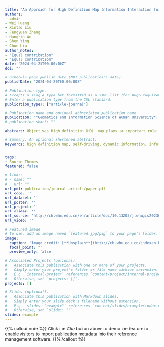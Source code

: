 ```yaml
---
title: "An Approach for High Definition Map Information Interaction for Autonomous Driving"
authors:
- admin
- Wei Huang
- Xintao Liu
- Fengyuan Zhang
- Hangbin Wu
- Shen Ying
- Chun Liu
author_notes:
- "Equal contribution"
- "Equal contribution"
date: "2024-04-25T00:00:00Z"
doi: ""

# Schedule page publish date (NOT publication's date).
publishDate: "2024-04-20T00:00:00Z"

# Publication type.
# Accepts a single type but formatted as a YAML list (for Hugo requirements).
# Enter a publication type from the CSL standard.
publication_types: ["article-journal"]

# Publication name and optional abbreviated publication name.
publication: "*Geomatics and Information Science of Wuhan University*, 49(4)"
# publication_short: ""

abstract: Objectives High definition（HD） map plays an important role in autonomous driving. Most existing research focuses on high-resolution mapping in terms of road geometries as well as the updating of static road information in HD map. However, there is still a lack of research on dynamic information involved in road traffic networks. We focus on enriching the content of HD map in terms of the dynamic information including the dynamic information, it's meta data structure and inforamation interaction.Methods We propose a comprehensive set of content that HD map need to cover for the dynamic information based on existing work on HD map data organization and data standards. Based on this, combined with cloud ends of HD map systems and vehicle ends of autonomous driving vehicles as two information interaction terminals, a method for information interaction between cloud ends and vehicle ends under different combination modes (vehicle-cloud, vehicle-vehicle, and cloud-vehicle modes) used in HD map information system is proposed to facilitate a timely capture of dynamic information in road environments.Results (1) The vehicle-cloud information interaction mode is suitable for self-driving cars. The vehicle collects vehicle dynamic information in real time and uploads it to the cloud of the HD map information system after preprocessing, so as to realize the sharing of perception information of different vehicles in the road environment on the cloud. (2)The vehicle-to-vehicle information interaction mode is used between different self-driving cars. This mode is mainly aimed at obtaining partially vehicle dynamic information directly through vehicle-to-vehicle interaction during driving. (3)The cloud-vehicle information interaction mode is suitable for vehicles connected to the HD map information system platform. The cloud stores dynamic information, and the vehicle requests the demanding information according to its own needs. Therefore, The HD map information system continuously performs information interaction in three interaction modes, and updates information simultaneously, maintaining the freshness of dynamic information and enhancing the robustness of HD map.Conclusions However, due to the complexity and variability of the road environment, the content of dynamic information interaction we propose can only cover what happens during vehicle driving to a certain extent. For the road information that appears with a small probability,we do not conduct in-depth research, which is also the direction we need to discuss and study in the future. 

# Summary. An optional shortened abstract.
Keywords: high definition map, self-driving, dynamic information, information interaction


tags:
- Source Themes
featured: false

# links:
# - name: ""
#   url: ""
url_pdf: publication/journal-article/paper.pdf
url_code: ''
url_dataset: ''
url_poster: ''
url_project: ''
url_slides: ''
url_source: 'http://ch.whu.edu.cn/en/article/doi/10.13203/j.whugis20230166'
url_video: ''

# Featured image
# To use, add an image named `featured.jpg/png` to your page's folder. 
image:
  caption: 'Image credit: [**Unsplash**](http://ch.whu.edu.cn/indexen.htm)'
  focal_point: ""
  preview_only: false

# Associated Projects (optional).
#   Associate this publication with one or more of your projects.
#   Simply enter your project's folder or file name without extension.
#   E.g. `internal-project` references `content/project/internal-project/index.md`.
#   Otherwise, set `projects: []`.
projects: []

# Slides (optional).
#   Associate this publication with Markdown slides.
#   Simply enter your slide deck's filename without extension.
#   E.g. `slides: "example"` references `content/slides/example/index.md`.
#   Otherwise, set `slides: ""`.
slides: example
---
```


{{% callout note %}}
Click the *Cite* button above to demo the feature to enable visitors to import publication metadata into their reference management software.
{{% /callout %}}

